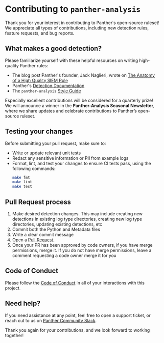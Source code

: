 # Contributing to `panther-analysis`

Thank you for your interest in contributing to Panther's open-source ruleset!  We appreciate all types of contributions, including new detection rules, feature requests, and bug reports.

## What makes a good detection?

Please familiarize yourself with these helpful resources on writing high-quality Panther rules:

- The blog post Panther's founder, Jack Naglieri, wrote on [The Anatomy of a High Quality SIEM Rule](https://jacknaglieri.substack.com/p/hq-siem-rules)
- Panther's [Detection Documentation](https://docs.panther.com/detections)
- The `panther-analysis` [Style Guide](https://github.com/panther-labs/panther-analysis/blob/main/style_guides/STYLE_GUIDE.md)

Especially excellent contributions will be considered for a quarterly prize! We will announce a winner in the **Panther-Analysis Seasonal Newsletter**, where we share updates and celebrate contributions to Panther’s open-source ruleset.

## Testing your changes

Before submitting your pull request, make sure to:

- Write or update relevant unit tests
- Redact any sensitive information or PII from example logs
- Format, lint, and test your changes to ensure CI tests pass, using the following commands:
    ```bash
    make fmt
    make lint
    make test
    ```

## Pull Request process

1. Make desired detection changes. This may include creating new detections in existing log type directories, creating new log type directories, updating existing detections, etc
2. Commit both the Python and Metadata files
3. Write a clear commit message
4. Open a [Pull Request](https://github.com/panther-labs/panther-analysis/pulls).
5. Once your PR has been approved by code owners, if you have merge permissions, merge it. If you do not have merge permissions, leave a comment requesting a code owner merge it for you

## Code of Conduct

Please follow the [Code of Conduct](https://github.com/panther-labs/panther-analysis/blob/main/CODE_OF_CONDUCT.md)
in all of your interactions with this project.

## Need help?

If you need assistance at any point, feel free to open a support ticket, or reach out to us on [Panther Community Slack](https://pnthr.io/community).

Thank you again for your contributions, and we look forward to working together!